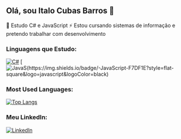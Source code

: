 ## **Olá**, sou Italo Cubas Barros 👋
📖 Estudo C# e JavaScript
⚡ Estou cursando sistemas de informação e pretendo trabalhar com desenvolvimento

### Linguagens que Estudo:
[![C#](https://img.shields.io/badge/-C%23-239120?style=flat-square&logo=c-sharp&logoColor=white)](https://github.com/your_username)
[![JavaS(https://img.shields.io/badge/-JavaScript-F7DF1E?style=flat-square&logo=javascript&logoColor=black)](https://github.com/your_username)

### Most Used Languages:
[![Top Langs](https://github-readme-stats.vercel.app/api/top-langs/?username=ItaloCubasBarros&layout=compact)](https://github.com/ItaloCubasBarros)

### Meu LinkedIn:
[![LinkedIn](https://img.shields.io/badge/-Italo%20Cubas%20Barros-blue?style=flat-square&logo=Linkedin&logoColor=white&link=https://www.linkedin.com/in/italo-cubas-barros-a74436278/)](https://www.linkedin.com/in/italo-cubas-barros-a74436278/)
